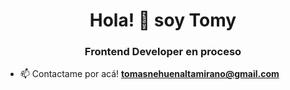 <h1 align="center"> Hola! 👋 soy Tomy</h1>
<h3 align="center">Frontend Developer en proceso</h3>





- 📫 Contactame por acá! **tomasnehuenaltamirano@gmail.com**

